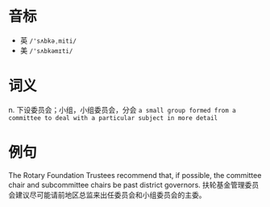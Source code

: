 # 音标

- 英 `/'sʌbkəˌmiti/`
- 美 `/'sʌbkəmɪti/`

# 词义

n. 下设委员会；小组，小组委员会，分会
`a small group formed from a committee to deal with a particular subject in more detail`

# 例句

The Rotary Foundation Trustees recommend that, if possible, the committee chair and subcommittee chairs be past district governors.
扶轮基金管理委员会建议尽可能请前地区总监来出任委员会和小组委员会的主委。



